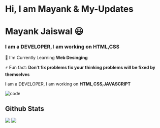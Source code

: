 
# Hi, I am Mayank & My-Updates
# Mayank Jaiswal 😃
### I am a  DEVELOPER, I am working on **HTML**,**CSS**
🌱 I'm Currently Learning **Web Desinging**                                        

⚡ Fun fact: **Don't fix problems fix your thinking problems will be fixed by themselves**

I am a DEVELOPER, I am working on **HTML**,**CSS**,**JAVASCRIPT**

![code](https://user-images.githubusercontent.com/58311460/100574740-aff4ba80-3300-11eb-80a2-ab06c18ed695.gif)

<h2 style="block">Github Stats</h2>

<p><img align="top" src="https://github-readme-stats.vercel.app/api?username=Mayankjaiswal1709&show_icons=true" />
<img align="top" src="https://github-readme-stats.vercel.app/api/top-langs/?username=Mayankjaiswal1709" /></p>






